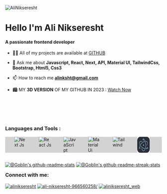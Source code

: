 
<p align="left"> <img src="https://komarev.com/ghpvc/?username=AliNikseresht&label=Profile%20views&color=C70039&style=flat" alt="AliNikseresht" /> </p>
<h1 align="left">Hello I'm Ali Nikseresht</h1>
<h4 align="left">A passionate frontend developer</h4>


- 👨‍💻 All of my projects are available at [GITHUB](https://github.com/AliNikseresht)

- 💬 Ask me about **Javascript, React, Next, API, Material UI, TailwindCss, Bootstrap, Html5, Css3**

- 📫 How to reach me **alinksht@gmail.com**

- 🏙  MY **3D VERSION** OF MY GITHUB IN 2023 : [Watch Now](https://honzaap.github.io/GithubCity/?name=AliNikseresht&year=2023)

<h3 align="left" style="margin-top:100px;">Languages and Tools :</h3>

<div style="background-color: lightgray;display: flex;justify-content: space-evenly;">
<img align="left" alt="Next Js" width="40px" style="padding-right:10px;" src="https://cdn.jsdelivr.net/gh/devicons/devicon/icons/nextjs/nextjs-original-wordmark.svg" />
<img align="left" alt="React Js" width="40px" style="padding-right:10px;" src="https://techstack-generator.vercel.app/react-icon.svg" />
<img align="left" alt="JavaScript" width="40px" style="padding-right:10px;" src="https://techstack-generator.vercel.app/js-icon.svg" />
<img align="left" alt="Material Ui" width="40px" style="padding-right:10px;" src="https://cdn.jsdelivr.net/gh/devicons/devicon/icons/materialui/materialui-original.svg" />
<img align="left" alt="Tailwind" width="40px" style="padding-right:10px;" src="https://skillicons.dev/icons?i=tailwind" />
<img align="left" alt="Tailwind" width="40px" style="padding-right:10px;" src="https://github.com/tandpfun/skill-icons/blob/main/icons/Electron.svg" />

</div>

<p align="center" style="margin-top:20px">

<a href="https://github.com/AliNikseresht?tab=repositories"><img src="https://github-readme-stats-one-bice.vercel.app/api?username=AliNikseresht&theme=gotham&show_icons=true&count_private=true&hide_border=true&role=OWNER,ORGANIZATION_MEMBER,COLLABORATOR" style="margin-top:10px;"  width="48%" alt="@Goblin's github-readme-stats"/></a>
<a href="https://github.com/PrinceGoblinTech?tab=stars"><img src="https://github-readme-streak-stats.herokuapp.com?user=PrinceGoblinTech&theme=gotham&hide_border=true&date_format=M%20j%5B%2C%20Y%5D"  width="48%" alt="@Goblin's github-readme-streak-stats"/></a>
</p>

<h3 align="left" style="margin-top:10px;">Connect with me:</h3>
<p align="left">
<a href="https://twitter.com/alinikseresht" target="blank"><img align="center" src="https://raw.githubusercontent.com/rahuldkjain/github-profile-readme-generator/master/src/images/icons/Social/twitter.svg" alt="alinikseresht" height="30" width="40" /></a>
<a href="https://www.linkedin.com/in/alinikseresht-web/" target="blank"><img align="center" src="https://raw.githubusercontent.com/rahuldkjain/github-profile-readme-generator/master/src/images/icons/Social/linked-in-alt.svg" alt="ali-nikseresht-966560258/" height="30" width="40" /></a>
<a href="https://instagram.com/alinikseresht_web" target="blank"><img align="center" src="https://raw.githubusercontent.com/rahuldkjain/github-profile-readme-generator/master/src/images/icons/Social/instagram.svg" alt="alinikseresht_web" height="30" width="40" /></a>
